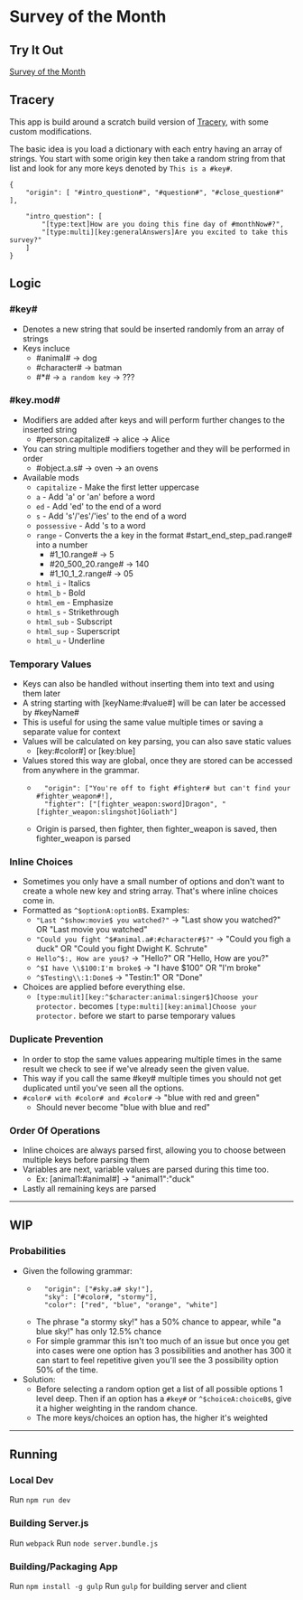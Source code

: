 # Survey of the Month

## Try It Out

[Survey of the Month](https://survey.polklabs.com/home)

## Tracery

This app is build around a scratch build version of [Tracery](http://www.tracery.io/), with some custom modifications.

The basic idea is you load a dictionary with each entry having an array of strings. You start with some origin key then take a random string from that list and look for any more keys denoted by `This is a #key#`.

```
{
    "origin": [ "#intro_question#", "#question#", "#close_question#" ],

    "intro_question": [
        "[type:text]How are you doing this fine day of #monthNow#?",
        "[type:multi][key:generalAnswers]Are you excited to take this survey?"
    ]
}
```

## Logic
### #key#
 - Denotes a new string that sould be inserted randomly from an array of strings
 - Keys incluce
    - #animal# -> dog
    - #character# -> batman
    - #*# -> `a random key` -> ???
### #key.mod#
 - Modifiers are added after keys and will perform further changes to the inserted string
    - #person.capitalize# -> alice -> Alice
 - You can string multiple modifiers together and they will be performed in order
    - #object.a.s# -> oven -> an ovens
 - Available mods
    - `capitalize` - Make the first letter uppercase
    - `a` - Add 'a' or 'an' before a word
    - `ed` - Add 'ed' to the end of a word
    - `s` -  Add 's'/'es'/'ies' to the end of a word
    - `possessive` - Add 's to a word
    - `range` - Converts the a key in the format #start_end_step_pad.range# into a number
        - #1_10.range# -> 5
        - #20_500_20.range# -> 140
        - #1_10_1_2.range# -> 05
    - `html_i` - Italics
    - `html_b` - Bold
    - `html_em` - Emphasize
    - `html_s` - Strikethrough
    - `html_sub` - Subscript
    - `html_sup` - Superscript
    - `html_u` - Underline

### Temporary Values
 - Keys can also be handled without inserting them into text and using them later
 - A string starting with [keyName:#value#] will be can later be accessed by #keyName#
 - This is useful for using the same value multiple times or saving a separate value for context
 - Values will be calculated on key parsing, you can also save static values
    - [key:#color#] or [key:blue]
 - Values stored this way are global, once they are stored can be accessed from anywhere in the grammar.
    - ```
        "origin": ["You're off to fight #fighter# but can't find your #fighter_weapon#!],
        "fighter": ["[fighter_weapon:sword]Dragon", "[fighter_weapon:slingshot]Goliath"]
        ```
    - Origin is parsed, then fighter, then fighter_weapon is saved, then fighter_weapon is parsed
### Inline Choices
 - Sometimes you only have a small number of options and don't want to create a whole new key and string array. That's where inline choices come in.
 - Formatted as `^$optionA:optionB$`. Examples:
    - `"Last ^$show:movie$ you watched?"` -> "Last show you watched?" OR "Last movie you watched"
    - `"Could you fight ^$#animal.a#:#character#$?"` -> "Could you figh a duck" OR "Could you fight Dwight K. Schrute"
    - `Hello^$:, How are you$?` -> "Hello?" OR "Hello, How are you?"
    - `^$I have \\$100:I'm broke$` -> "I have $100" OR "I'm broke"
    - `^$Testing\\:1:Done$` -> "Testin:1" OR "Done"
 - Choices are applied before everything else.
    - `[type:mulit][key:^$character:animal:singer$]Choose your protector.` becomes `[type:multi][key:animal]Choose your protector.` before we start to parse temporary values

### Duplicate Prevention
 - In order to stop the same values appearing multiple times in the same result we check to see if we've already seen the given value.
 - This way if you call the same #key# multiple times you should not get duplicated until you've seen all the options.
  - `#color# with #color# and #color#` -> "blue with red and green"
    - Should never become "blue with blue and red"

### Order Of Operations
 - Inline choices are always parsed first, allowing you to choose between multiple keys before parsing them
 - Variables are next, variable values are parsed during this time too.
    - Ex: [animal1:#animal#] -> "animal1":"duck"
 - Lastly all remaining keys are parsed
---

## WIP

### Probabilities
 - Given the following grammar:
    - ```
        "origin": ["#sky.a# sky!"],
        "sky": ["#color#, "stormy"],
        "color": ["red", "blue", "orange", "white"]
        ```
    - The phrase "a stormy sky!" has a 50% chance to appear, while "a blue sky!" has only 12.5% chance
    - For simple grammar this isn't too much of an issue but once you get into cases were one option has 3 possibilities and another has 300 it can start to feel repetitive given you'll see the 3 possibility option 50% of the time.
- Solution:
    - Before selecting a random option get a list of all possible options 1 level deep. Then if an option has a `#key#` or `^$choiceA:choiceB$`, give it a higher weighting in the random chance.
    - The more keys/choices an option has, the higher it's weighted

---

## Running

### Local Dev
Run `npm run dev`

### Building Server.js
Run `webpack`
Run `node server.bundle.js`

### Building/Packaging App
Run `npm install -g gulp`
Run `gulp` for building server and client 
